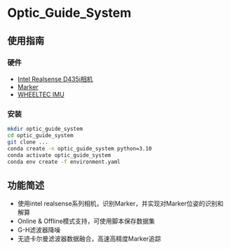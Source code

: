 # Optic_Guide_System

## 使用指南

### 硬件
* [Intel Realsense D435i相机](https://www.intelrealsense.com/depth-camera-d435i/)
* [Marker](https://docs.opencv.org/4.x/d5/dae/tutorial_aruco_detection.html)
* [WHEELTEC IMU](https://3.cn/1-WigwxM)

### 安装

```bash
mkdir optic_guide_system
cd optic_guide_system
git clone ...
conda create -n optic_guide_system python=3.10
conda activate optic_guide_system
conda env create -f environment.yaml
```

## 功能简述

* 使用intel realsense系列相机，识别Marker，并实现对Marker位姿的识别和解算
* Online & Offline模式支持，可使用脚本保存数据集
* G-H滤波器降噪
* 无迹卡尔曼滤波器数据融合，高速高精度Marker追踪


